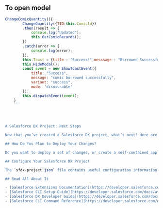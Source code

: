 ## To open model

```javascript
ChangeComicQuantity(){
        ChangeQuantity({TID:this.ComicId})
        .then(result => {
            console.log("Updated");
            this.GetComicRecords();
        })
        .catch(error => {
            console.log(error);
        });
        this.Toast = {title : "Success!",messsage : "Borrowed Successfully",varient : "success"};
        this.HideModal();
        const event = new ShowToastEvent({
            title: "Success",
            message: "comic borrowed successfully",
            variant: "success",
            mode: 'dismissable'
        });
        this.dispatchEvent(event);
    }
    ```




# Salesforce DX Project: Next Steps

Now that you’ve created a Salesforce DX project, what’s next? Here are some documentation resources to get you started.

## How Do You Plan to Deploy Your Changes?

Do you want to deploy a set of changes, or create a self-contained application? Choose a [development model](https://developer.salesforce.com/tools/vscode/en/user-guide/development-models).

## Configure Your Salesforce DX Project

The `sfdx-project.json` file contains useful configuration information for your project. See [Salesforce DX Project Configuration](https://developer.salesforce.com/docs/atlas.en-us.sfdx_dev.meta/sfdx_dev/sfdx_dev_ws_config.htm) in the _Salesforce DX Developer Guide_ for details about this file.

## Read All About It

- [Salesforce Extensions Documentation](https://developer.salesforce.com/tools/vscode/)
- [Salesforce CLI Setup Guide](https://developer.salesforce.com/docs/atlas.en-us.sfdx_setup.meta/sfdx_setup/sfdx_setup_intro.htm)
- [Salesforce DX Developer Guide](https://developer.salesforce.com/docs/atlas.en-us.sfdx_dev.meta/sfdx_dev/sfdx_dev_intro.htm)
- [Salesforce CLI Command Reference](https://developer.salesforce.com/docs/atlas.en-us.sfdx_cli_reference.meta/sfdx_cli_reference/cli_reference.htm)
